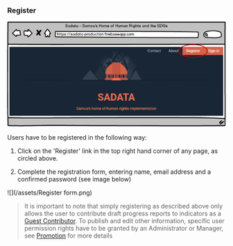 ### Register

![](/assets/Registration.png)

Users have to be registered in the following way:

1. Click on the 'Register' link in the top right hand corner of any page, as circled above.

2. Complete the registration form, entering name, email address and a confirmed password (see image below)

![](/assets/Register form.png)

> It is important to note that simply registering as described above only allows the user to contribute draft progress reports to indicators as a [Guest Contributor](/guests/guest.md). To publish and edit other information, specific user permission rights have to be granted by an Administrator or Manager, see [Promotion](/guests/promotion.md) for more details
